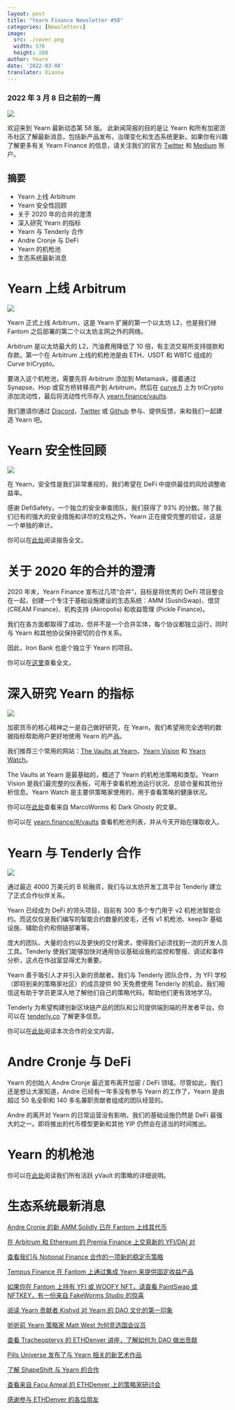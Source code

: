 ```yaml
---
layout: post
title: "Yearn Finance Newsletter #58"
categories: [Newsletters]
image:
  src: ./cover.png
  width: 576
  height: 288
author: Yearn
date: '2022-03-08'
translator: Xiaona
---
```


### 2022 年 3 月 8 日之前的一周

![](./image1.png?w=1456&h=733)

欢迎来到 Yearn 最新动态第 58 版。 此新闻简报的目的是让 Yearn 和所有加密货币社区了解最新消息，包括新产品发布，治理变化和生态系统更新。如果你有兴趣了解更多有关 Yearn Finance 的信息，请关注我们的官方 [Twitter](https://twitter.com/iearnfinance) 和 [Medium](https://medium.com/iearn) 账户。

## 摘要

- Yearn 上线 Arbitrum
- Yearn 安全性回顾
- 关于 2020 年的合并的澄清
- 深入研究 Yearn 的指标
- Yearn 与 Tenderly 合作
- Andre Cronje 与 DeFi
- Yearn 的机枪池 
- 生态系统最新消息

# Yearn 上线 Arbitrum

![](./image2.jpg?w=1000&h=1000)

Yearn 正式上线 Arbitrum，这是 Yearn 扩展的第一个以太坊 L2，也是我们继 Fantom 之后部署的第二个以太坊主网之外的网络。

Arbitrum 是以太坊最大的 L2，汽油费用降低了 10 倍，有主流交易所支持提款和存款。第一个在 Arbitrum 上线的机枪池是由 ETH、USDT 和 WBTC 组成的 Curve triCrypto。

要进入这个机枪池，需要先将 Arbitrum 添加到 Metamask，接着通过 Synapse、Hop 或官方桥转移资产到 Arbitrum，然后在 [curve.fi](https://arbitrum.curve.fi/) 上为 triCrypto 添加流动性，最后将流动性代币存入 [yearn.finance/vaults](http://yearn.finance/vaults).

我们邀请你通过 [Discord](https://discord.gg/8rF374XkXy)，[Twitter](http://twitter.com/iearnfinance) 或 [Github](http://github.com/yearn) 参与、提供反馈，来和我们一起建造 Yearn 吧。

# Yearn 安全性回顾

![](./image3.jpg?w=1000&h=563)

在 Yearn，安全性是我们非常重视的，我们希望在 DeFi 中提供最佳的风险调整收益率。 

感谢 DefiSafety，一个独立的安全审查团队，我们获得了 93% 的分数。除了我们已有的强大的安全措施和详尽的文档之外，Yearn 正在接受完整的验证，这是一个单独的审计。

你可以在[此处](https://www.defisafety.com/pqrs/354)阅读报告全文。

# 关于 2020 年的合并的澄清

2020 年末，Yearn Finance 宣布过几项“合并”，目标是将优秀的 DeFi 项目整合在一起，创建一个专注于基础设施建设的生态系统：AMM (SushiSwap)、借贷 (CREAM Finance)、机构支持 (Akropolis) 和收益管理 (Pickle Finance)。

我们在各方面都取得了成功，但并不是一个合并实体，每个协议都独立运行，同时与 Yearn 和其他协议保持密切的合作关系。

因此，Iron Bank 也是个独立于 Yearn 的项目。

你可以在[这里](https://medium.com/iearn/clarifying-2020-mergers-an-independent-iron-bank-a6f8f3f4c25e)查看全文。 

# 深入研究 Yearn 的指标

![](./image4.png?w=1400&h=625)

加密货币的核心精神之一是自己做好研究，在 Yearn，我们希望用完全透明的数据指标帮助用户更好地使用 Yearn 的产品。

我们推荐三个常用的网站：[The Vaults at Yearn](https://vaults.yearn.finance/)，[Yearn Vision](https://yearn.vision/) 和 [Yearn Watch](https://yearn.watch/)。

The Vaults at Yearn 是最基础的，概述了 Yearn 的机枪池策略和类型。Yearn Vision 是我们最完整的仪表板，可用于查看机枪池运行状况、总锁仓量和其他分析信息。Yearn Watch 是主要供策略家使用的，用于查看策略的健康状况。

你可以在[此处](https://medium.com/iearn/diving-into-yearn-metrics-8c3fb0520927)查看来自 MarcoWorms 和 Dark Ghosty 的文章。

你可以在 [yearn.finance/#/vaults](https://yearn.finance/#/vaults) 查看机枪池列表，并从今天开始在赚取收入。

# Yearn 与 Tenderly 合作

![](./image5.png?w=1400&h=670)

通过最近 4000 万美元的 B 轮融资，我们与以太坊开发工具平台 Tenderly 建立了正式合作伙伴关系。

Yearn 已经成为 DeFi 的领头项目，目前有 300 多个专门用于 v2 机枪池智能合约。而这仅仅是我们编写的智能合约数量的皮毛，还有 v1 机枪池、keep3r 基础设施、辅助合约和侧链部署等。

庞大的团队、大量的合约以及更快的交付需求，使得我们必须找到一流的开发人员工具。Tenderly 使我们能够加快对通用协议基础设施的监控和警报、调试和事件分析，这点在作战室显得尤为重要。

Yearn 善于吸引人才并引入新的贡献者。我们与 Tenderly 团队合作，为 YFI 学校（即将到来的策略家社区）的成员提供 90 天免费使用 Tenderly 的机会。我们相信这有助于学员更深入地了解他们自己的策略代码，帮助他们更有效地学习。

Tenderly 为希望构建创新区块链产品的团队和公司提供端到端的开发者平台。你可以在 [tenderly.co](https://tenderly.co/) 了解更多信息。

你可以在[此处](https://medium.com/iearn/yearn-finance-partners-with-tenderly-to-supercharge-development-debugging-incident-analysis-6489260298a5)阅读本次合作的全文内容。

# Andre Cronje 与 DeFi

Yearn 的创始人 Andre Cronje 最近宣布离开加密 / DeFi 领域。尽管如此，我们还是想让大家知道，Andre 已经有一年多没有参与 Yearn 的工作了，Yearn 是由超过 50 名全职和 140 多名兼职贡献者组成的团队经营的。

Andre 的离开对 Yearn 的日常运营没有影响，我们的基础设施仍然是 DeFi 最强大的之一。即将推出的代币模型更新和其他 YIP 仍然会在适当的时间推出。

# Yearn 的机枪池 

你可以在[此处](https://medium.com/yearn-state-of-the-vaults/the-vaults-at-yearn-9237905ffed3)阅读我们所有活跃 yVault 的策略的详细说明。


# 生态系统最新消息

[Andre Cronje 的新 AMM Solidly 已在 Fantom 上线其代币](https://solidly.exchange/)

[在 Arbitrum 和 Ethereum 的 Premia Finance 上交易新的 YFI/DAI 对](https://twitter.com/PremiaFinance/status/1497313221123837959)

[查看我们与 Notional Finance 合作的一项新的稳定币策略](https://twitter.com/teddywoodward/status/1497229571799801865)

[Tempus Finance 在 Fantom 上通过集成 Yearn 来提供固定收益产品](https://twitter.com/TempusFinance/status/1495747382285377538)

[如果你在 Fantom 上持有 YFI 或 WOOFY NFT，请查看 PaintSwap 或 NFTKEY，有一份来自 FakeWorms Studio 的惊喜](https://twitter.com/MarcoWorms/status/1497601119220076544)

[阅读 Yearn 贡献者 Kishvd 对 Yearn 的 DAO 文化的第一印象](https://kishvd.medium.com/my-first-impressions-of-being-a-contributor-at-yearn-e154743b9cd5)

[听听前 Yearn 策略家 Matt West 为何竞选国会议员](https://twitter.com/DeFi_Dad/status/1496568281070776321?s=20&t=FA6P4ib_P1NZz_lmoXxvSw)

[查看 Tracheopteryx 的 ETHDenver 讲座，了解如何为 DAO 做出贡献](https://youtu.be/anDAtWrhDnE)

[Pills Universe 发布了与 Yearn 相关的新艺术作品](https://twitter.com/pillsuniverse/status/1494343761022918658)

[了解 ShapeShift 与 Yearn 的合作](https://medium.com/@ShapeShift.com/what-is-yearn-shapeshifts-partnership-with-yearn-finance-a94985af1b09)

[查看来自 Facu Ameal 的 ETHDenver 上的策略家研讨会](https://www.youtube.com/watch?v=6og7NV7lzUk&feature=youtu.be)

[感谢参与 ETHDenver 的各位朋友](https://twitter.com/iearnfinance/status/1496568330546782208?s=20&t=FA6P4ib_P1NZz_lmoXxvSw)
